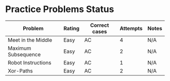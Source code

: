 # Practice Problems Status
Problem|Rating|Correct cases|Attempts|Notes
-|-|-|-|-
Meet in the Middle|Easy|AC|4|N/A
Maximum Subsequence|Easy|AC|2|N/A
Robot Instructions|Easy|AC|1|N/A
Xor-Paths|Easy|AC|2|N/A